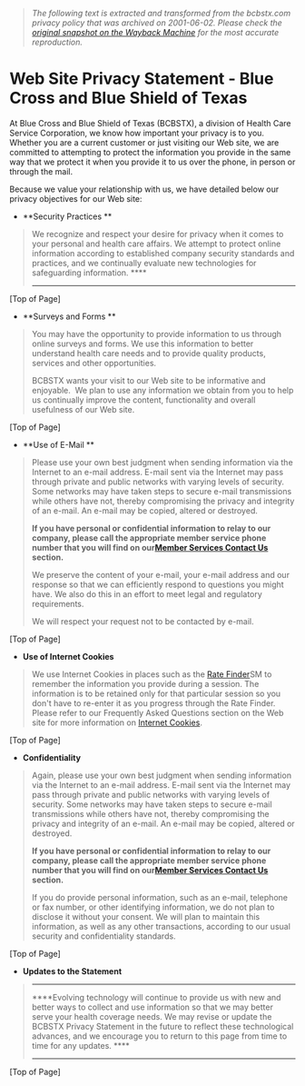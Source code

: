 > *The following text is extracted and transformed from the bcbstx.com privacy policy that was archived on 2001-06-02. Please check the [original snapshot on the Wayback Machine](https://web.archive.org/web/20010602022906id_/http%3A//www.bcbstx.com/privacy.htm) for the most accurate reproduction.*

# Web Site Privacy Statement - Blue Cross and Blue Shield of Texas

At Blue Cross and Blue Shield of Texas (BCBSTX), a division of Health Care Service Corporation, we know how important your privacy is to you. Whether you are a current customer or just visiting our Web site, we are committed to attempting to protect the information you provide in the same way that we protect it when you provide it to us over the phone, in person or through the mail. 

Because we value your relationship with us, we have detailed below our privacy objectives for our Web site:

  * **Security Practices **



> We recognize and respect your desire for privacy when it comes to your personal and health care affairs. We attempt to protect online information according to established company security standards and practices, and we continually evaluate new technologies for safeguarding information. ****
> 
>  ****

[Top of Page]

  * **Surveys and Forms **



> You may have the opportunity to provide information to us through online surveys and forms. We use this information to better understand health care needs and to provide quality products, services and other opportunities. 
> 
> BCBSTX wants your visit to our Web site to be informative and enjoyable.  We plan to use any information we obtain from you to help us continually improve the content, functionality and overall usefulness of our Web site.

[Top of Page]

  * **Use of E-Mail **



> Please use your own best judgment when sending information via the Internet to an e-mail address. E-mail sent via the Internet may pass through private and public networks with varying levels of security. Some networks may have taken steps to secure e-mail transmissions while others have not, thereby compromising the privacy and integrity of an e-mail. An e-mail may be copied, altered or destroyed.
> 
> **If you have personal or confidential information to relay to our company, please call the appropriate member service phone number that you will find on our[Member Services Contact Us](http://members.bcbstx.com/contact/mem-contact.htm) section.**
> 
> We preserve the content of your e-mail, your e-mail address and our response so that we can efficiently respond to questions you might have. We also do this in an effort to meet legal and regulatory requirements. 
> 
> We will respect your request not to be contacted by e-mail.

[Top of Page]

  * **Use of Internet Cookies**



> We use Internet Cookies in places such as the [Rate Finder](http://www.bcbstx.com/indrating/introduction.asp)SM to remember the information you provide during a session. The information is to be retained only for that particular session so you don't have to re-enter it as you progress through the Rate Finder. Please refer to our Frequently Asked Questions section on the Web site for more information on [Internet Cookies](https://web.archive.org/web/20010602022906id_/http%3A//www.bcbstx.com/search/faq-cookies.htm).

[Top of Page]

  * **Confidentiality**



> Again, please use your own best judgment when sending information via the Internet to an e-mail address. E-mail sent via the Internet may pass through private and public networks with varying levels of security. Some networks may have taken steps to secure e-mail transmissions while others have not, thereby compromising the privacy and integrity of an e-mail. An e-mail may be copied, altered or destroyed.
> 
> **If you have personal or confidential information to relay to our company, please call the appropriate member service phone number that you will find on our[Member Services Contact Us](http://members.bcbstx.com/contact/mem-contact.htm) section.**
> 
> If you do provide personal information, such as an e-mail, telephone or fax number, or other identifying information, we do not plan to disclose it without your consent. We will plan to maintain this information, as well as any other transactions, according to our usual security and confidentiality standards.

[Top of Page]

  * **Updates to the Statement**



> ****
> 
> ****Evolving technology will continue to provide us with new and better ways to collect and use information so that we may better serve your health coverage needs. We may revise or update the BCBSTX Privacy Statement in the future to reflect these technological advances, and we encourage you to return to this page from time to time for any updates. ****
> 
>  ****

[Top of Page]
